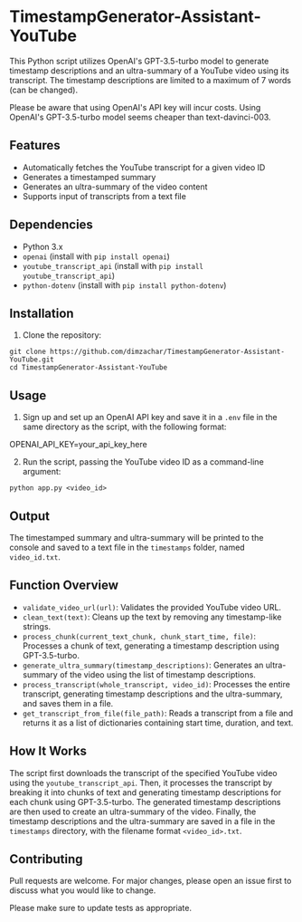 # TimestampGenerator-Assistant-YouTube

This Python script utilizes OpenAI's GPT-3.5-turbo model to generate timestamp descriptions and an ultra-summary of a YouTube video using its transcript. The timestamp descriptions are limited to a maximum of 7 words (can be changed).

Please be aware that using OpenAI's API key will incur costs. Using OpenAI's GPT-3.5-turbo model seems cheaper than text-davinci-003.


## Features

- Automatically fetches the YouTube transcript for a given video ID
- Generates a timestamped summary
- Generates an ultra-summary of the video content
- Supports input of transcripts from a text file

## Dependencies

- Python 3.x
- `openai` (install with `pip install openai`)
- `youtube_transcript_api` (install with `pip install youtube_transcript_api`)
- `python-dotenv` (install with `pip install python-dotenv`)

## Installation

1. Clone the repository:

```
git clone https://github.com/dimzachar/TimestampGenerator-Assistant-YouTube.git
cd TimestampGenerator-Assistant-YouTube
```


## Usage

1. Sign up and set up an OpenAI API key and save it in a `.env` file in the same directory as the script, with the following format:

OPENAI_API_KEY=your_api_key_here

2. Run the script, passing the YouTube video ID as a command-line argument:

```
python app.py <video_id>
```

## Output

The timestamped summary and ultra-summary will be printed to the console and saved to a text file in the `timestamps` folder, named `video_id.txt`.


## Function Overview

- `validate_video_url(url)`: Validates the provided YouTube video URL.
- `clean_text(text)`: Cleans up the text by removing any timestamp-like strings.
- `process_chunk(current_text_chunk, chunk_start_time, file)`: Processes a chunk of text, generating a timestamp description using GPT-3.5-turbo.
- `generate_ultra_summary(timestamp_descriptions)`: Generates an ultra-summary of the video using the list of timestamp descriptions.
- `process_transcript(whole_transcript, video_id)`: Processes the entire transcript, generating timestamp descriptions and the ultra-summary, and saves them in a file.
- `get_transcript_from_file(file_path)`: Reads a transcript from a file and returns it as a list of dictionaries containing start time, duration, and text.

## How It Works

The script first downloads the transcript of the specified YouTube video using the `youtube_transcript_api`. Then, it processes the transcript by breaking it into chunks of text and generating timestamp descriptions for each chunk using GPT-3.5-turbo. The generated timestamp descriptions are then used to create an ultra-summary of the video. Finally, the timestamp descriptions and the ultra-summary are saved in a file in the `timestamps` directory, with the filename format `<video_id>.txt`.


## Contributing

Pull requests are welcome. For major changes, please open an issue first to discuss what you would like to change.

Please make sure to update tests as appropriate.

